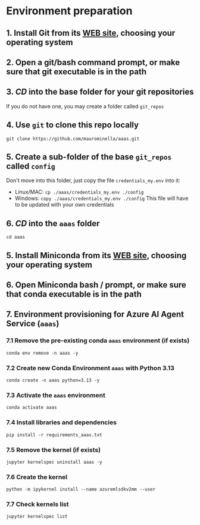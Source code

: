 # Environment preparation

## 1. Install Git from its [WEB site](https://git-scm.com/downloads), choosing your operating system

## 2. Open a git/bash command prompt, or make sure that git executable is in the path

## 3. ***CD*** into the base folder for your git repositories
If you do not have one, you may create a folder called `git_repos`

## 4. Use `git` to clone this repo locally
```git clone https://github.com/maurominella/aaas.git```

## 5. Create a sub-folder of the base `git_repos` called `config`
Don't move into this folder, just copy the file `credentials_my.env` into it:
- Linux/MAC: `cp ./aaas/credentials_my.env ./config`
- Windows: `copy ./aaas/credentials_my.env ./config`
This file will have to be updated with your own credentials

## 6. ***CD*** into the `aaas` folder
```cd aaas```

## 5. Install Miniconda from its [WEB site](https://www.anaconda.com/docs/getting-started/miniconda/install), choosing your operating system

## 6. Open Miniconda bash / prompt, or make sure that conda executable is in the path

## 7. Environment provisioning for Azure AI Agent Service (`aaas`)

### 7.1 Remove the pre-existing conda `aaas` environment (if exists)
```conda env remove -n aaas -y```

### 7.2 Create new Conda Environment `aaas` with Python 3.13
```conda create -n aaas python=3.13 -y```

### 7.3 Activate the `aaas` environment
```conda activate aaas```

### 7.4 Install libraries and dependencies
```pip install -r requirements_aaas.txt```

### 7.5 Remove the kernel (if exists)
```jupyter kernelspec uninstall aaas -y```

### 7.6 Create the kernel 
```python -m ipykernel install --name azuremlsdkv2mm --user```

### 7.7 Check kernels list
```jupyter kernelspec list```


